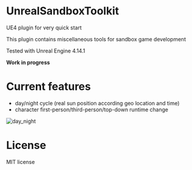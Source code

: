 # UnrealSandboxToolkit

UE4 plugin for very quick start

This plugin contains miscellaneous tools for sandbox game development

Tested with Unreal Engine 4.14.1

**Work in progress**


# Current features
* day/night cycle (real sun position according geo location and time)
* character first-person/third-person/top-down runtime change



![day_night](http://www.unrealsandbox.com/daynight_cycle2.gif)



# License
MIT license
